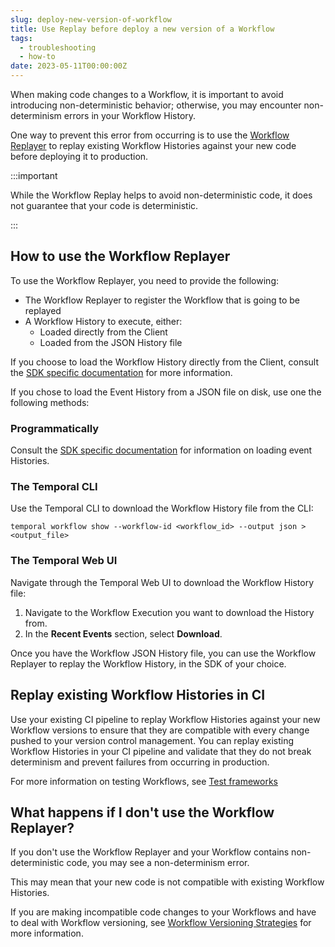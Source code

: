 ```yaml
---
slug: deploy-new-version-of-workflow
title: Use Replay before deploy a new version of a Workflow
tags:
  - troubleshooting
  - how-to
date: 2023-05-11T00:00:00Z
---
```


When making code changes to a Workflow, it is important to avoid introducing non-deterministic behavior; otherwise, you may encounter non-determinism errors in your Workflow History.

One way to prevent this error from occurring is to use the [Workflow Replayer](/workflows#replays) to replay existing Workflow Histories against your new code before deploying it to production.

:::important

While the Workflow Replay helps to avoid non-deterministic code, it does not guarantee that your code is deterministic.

:::

## How to use the Workflow Replayer

To use the Workflow Replayer, you need to provide the following:

- The Workflow Replayer to register the Workflow that is going to be replayed
- A Workflow History to execute, either:
  - Loaded directly from the Client
  - Loaded from the JSON History file

If you choose to load the Workflow History directly from the Client, consult the [SDK specific documentation](/application-development/testing#replay) for more information.

If you chose to load the Event History from a JSON file on disk, use one the following methods:

### Programmatically

Consult the [SDK specific documentation](/application-development/testing#replay) for information on loading event Histories.

### The Temporal CLI

Use the Temporal CLI to download the Workflow History file from the CLI:

```command
temporal workflow show --workflow-id <workflow_id> --output json > <output_file>
```

### The Temporal Web UI

Navigate through the Temporal Web UI to download the Workflow History file:

1. Navigate to the Workflow Execution you want to download the History from.
2. In the **Recent Events** section, select **Download**.

Once you have the Workflow JSON History file, you can use the Workflow Replayer to replay the Workflow History, in the SDK of your choice.

## Replay existing Workflow Histories in CI

Use your existing CI pipeline to replay Workflow Histories against your new Workflow versions to ensure that they are compatible with every change pushed to your version control management.
You can replay existing Workflow Histories in your CI pipeline and validate that they do not break determinism and prevent failures from occurring in production.

For more information on testing Workflows, see [Test frameworks](/application-development/testing#test-frameworks)

## What happens if I don't use the Workflow Replayer?

If you don't use the Workflow Replayer and your Workflow contains non-deterministic code, you may see a non-determinism error.

This may mean that your new code is not compatible with existing Workflow Histories.

If you are making incompatible code changes to your Workflows and have to deal with Workflow versioning, see [Workflow Versioning Strategies](https://community.temporal.io/t/workflow-versioning-strategies/6911) for more information.
